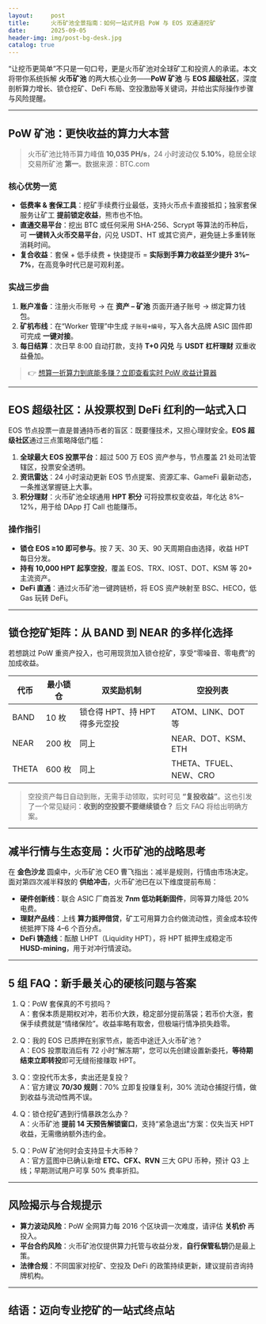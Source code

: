 ```yaml
---
layout:     post
title:      火币矿池全景指南：如何一站式开启 PoW 与 EOS 双通道挖矿
date:       2025-09-05
header-img: img/post-bg-desk.jpg
catalog: true
---
```


“让挖币更简单”不只是一句口号，更是火币矿池对全球矿工和投资人的承诺。本文将带你系统拆解 **火币矿池** 的两大核心业务——**PoW 矿池** 与 **EOS 超级社区**，深度剖析算力增长、锁仓挖矿、DeFi 布局、空投激励等关键词，并给出实际操作步骤与风险提醒。  

---

## PoW 矿池：更快收益的算力大本营

> 火币矿池比特币算力峰值 **10,035 PH/s**，24 小时波动仅 **5.10%**，稳居全球交易所矿池 **第一**。数据来源：BTC.com

### 核心优势一览

- **低费率 & 套保工具**：挖矿手续费行业最低，支持火币点卡直接抵扣；独家套保服务让矿工 **提前锁定收益**，熊市也不怕。  
- **直通交易平台**：挖出 BTC 或任何采用 SHA-256、Scrypt 等算法的币种后，可 **一键转入火币交易平台**，闪兑 USDT、HT 或其它资产，避免链上多重转账消耗时间。  
- **复合收益**：套保 + 低手续费 + 快捷提币 = **实际到手算力收益至少提升 3%–7%**，在高竞争时代已是可观利差。

### 实战三步曲

1. **账户准备**：注册火币账号 → 在 **资产 – 矿池** 页面开通子账号 → 绑定算力钱包。  
2. **矿机布线**：在“Worker 管理”中生成 `子账号+编号`，写入各大品牌 ASIC 固件即可完成 **一键对接**。  
3. **每日结算**：次日早 8:00 自动打款，支持 **T+0 闪兑** 与 **USDT 杠杆理财** 双重收益叠加。  

> 👉 [想算一折算力到底能多赚？立即查看实时 PoW 收益计算器](https://okxdog.com/)

---

## EOS 超级社区：从投票权到 DeFi 红利的一站式入口

EOS 节点投票一直是普通持币者的盲区：既要懂技术，又担心理财安全。**EOS 超级社区**通过三点策略降低门槛：

1. **全球最大 EOS 投票平台**：超过 500 万 EOS 资产参与，节点覆盖 21 处司法管辖区，投票安全透明。  
2. **资讯雷达**：24 小时滚动更新 EOS 节点提案、资源汇率、GameFi 最新动态，一条推送掌握链上大事。  
3. **积分理财**：火币矿池全球通用 **HPT 积分** 可将投票权变收益，年化达 8%–12%，用于给 DApp 打 Call 也能赚币。

### 操作指引

- **锁仓 EOS ≥10 即可参与**。按 7 天、30 天、90 天周期自由选择，收益 HPT 每日分发。  
- **持有 10,000 HPT 起享空投**，覆盖 EOS、TRX、IOST、DOT、KSM 等 20+ 主流资产。  
- **DeFi 直通**：通过火币矿池一键跨链桥，将 EOS 资产映射至 BSC、HECO，低 Gas 玩转 DeFi。

---

## 锁仓挖矿矩阵：从 BAND 到 NEAR 的多样化选择

若想跳过 PoW 重资产投入，也可用现货加入锁仓挖矿，享受“零噪音、零电费”的加成收益。

| 代币 | 最小锁仓 | 双奖励机制 | 空投列表 |
|---|---|---|---|
| BAND | 10 枚 | 锁仓得 HPT、持 HPT 得多元空投 | ATOM、LINK、DOT 等 |
| NEAR | 200 枚 | 同上 | NEAR、DOT、KSM、ETH |
| THETA | 600 枚 | 同上 | THETA、TFUEL、NEW、CRO |

> 空投资产每日自动到账，无需手动领取，实时可见 **“复投收益”**。这也引发了一个常见疑问：**收到的空投要不要继续锁仓？** 后文 FAQ 将给出明确方案。

---

## 减半行情与生态变局：火币矿池的战略思考

在 **金色沙龙** 圆桌中，火币矿池 CEO 曹飞指出：减半是规则，行情由市场决定。面对第四次减半释放的 **供给冲击**，火币矿池已在以下维度提前布局：

- **硬件创新线**：联合 ASIC 厂商首发 **7nm 低功耗新固件**，同等算力降低 20% 电费。  
- **理财产品线**：上线 **算力抵押借贷**，矿工可用算力合约做流动性，资金成本较传统抵押下降 4–6 个百分点。  
- **DeFi 铸造线**：酝酿 LHPT（Liquidity HPT），将 HPT 抵押生成稳定币 **HUSD-mining**，用于对冲行情波动。

---

## 5 组 FAQ：新手最关心的硬核问题与答案

1. Q：PoW 套保真的不亏损吗？  
   A：套保本质是期权对冲，若币价大跌，稳定部分提前落袋；若币价大涨，套保手续费就是“情绪保险”。收益率略有取舍，但极端行情净损失趋零。

2. Q：我的 EOS 已质押在别家节点，能否中途迁入火币矿池？  
   A：EOS 投票取消后有 72 小时“解冻期”，您可以先创建设置新委托，**等待期结束立即转投**即可无缝衔接赚取 HPT。

3. Q：空投代币太多，卖出还是复投？  
   A：官方建议 **70/30 规则**：70% 立即复投赚复利，30% 流动仓捕捉行情，做到收益与流动性两不误。

4. Q：锁仓挖矿遇到行情暴跌怎么办？  
   A：火币矿池 **提前 14 天预告解锁窗口**，支持“紧急退出”方案：仅失当天 HPT 收益，无需缴纳额外违约金。

5. Q：PoW 矿池何时会支持显卡大币种？  
   A：官方蓝图中已确认新增 **ETC、CFX、RVN** 三大 GPU 币种，预计 Q3 上线；早期测试用户可享 50% 费率折扣。

---

## 风险揭示与合规提示

- **算力波动风险**：PoW 全网算力每 2016 个区块调一次难度，请评估 **关机价** 再投入。  
- **平台合约风险**：火币矿池仅提供算力托管与收益分发，**自行保管私钥**仍是最上策。  
- **法律合规**：不同国家对挖矿、空投及 DeFi 的政策持续更新，建议提前咨询持牌机构。

---

## 结语：迈向专业挖矿的一站式终点站